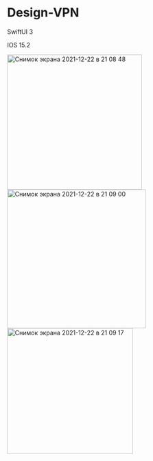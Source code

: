 # Design-VPN

SwiftUI 3

IOS 15.2

<img width="314" alt="Снимок экрана 2021-12-22 в 21 08 48" src="https://user-images.githubusercontent.com/83182177/147136772-1fed8329-e9c9-4da5-8fab-39dfef67fc46.png">




<img width="323" alt="Снимок экрана 2021-12-22 в 21 09 00" src="https://user-images.githubusercontent.com/83182177/147136788-ec18cf0b-a6b4-4c4f-8b94-01ea91df8e93.png">




<img width="293" alt="Снимок экрана 2021-12-22 в 21 09 17" src="https://user-images.githubusercontent.com/83182177/147136801-53cc0e06-e8bd-4979-8b44-7ae1d29373c1.png">
